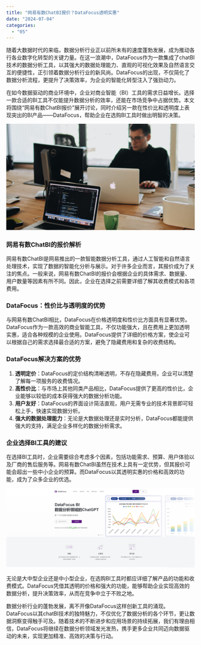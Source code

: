```yaml
---
title: "网易有数ChatBI报价？DataFocus透明实惠"
date: "2024-07-04"
categories: 
  - "05"
---
```


随着大数据时代的来临，数据分析行业正以前所未有的速度蓬勃发展，成为推动各行各业数字化转型的关键力量。在这一浪潮中，DataFocus作为一款集成了chatBI技术的数据分析工具，以其强大的数据处理能力、直观的可视化效果及自然语言交互的便捷性，正引领着数据分析行业的新风尚。DataFocus的出现，不仅简化了数据分析流程，更提升了决策效率，为企业的智能化转型注入了强劲动力。

在如今数据驱动的商业环境中，企业对商业智能（BI）工具的需求日益增长。选择一款合适的BI工具不仅能提升数据分析的效率，还能在市场竞争中占据优势。本文将围绕“网易有数ChatBI报价”展开讨论，同时介绍另一款在性价比和透明度上表现突出的BI产品——DataFocus，帮助企业在选购BI工具时做出明智的决策。

![](images/1690449111-pexels-djordje-petrovic-2102416-scaled.jpg)

### 网易有数ChatBI的报价解析

网易有数ChatBI是网易推出的一款智能数据分析工具，通过人工智能和自然语言处理技术，实现了数据的智能化分析与展示。对于许多企业而言，其报价成为了关注的焦点。一般来说，网易有数ChatBI的报价会根据企业的具体需求、数据量、用户数量等因素有所不同。因此，企业在选择之前需要详细了解其收费模式和各项费用。

### DataFocus：性价比与透明度的优势

与网易有数ChatBI相比，DataFocus在价格透明度和性价比方面具有显著优势。DataFocus作为一款高效的商业智能工具，不仅功能强大，且在费用上更加透明实惠，适合各种规模的企业使用。DataFocus提供了详细的价格方案，使企业可以根据自己的需求选择最合适的方案，避免了隐藏费用和复杂的收费结构。

### DataFocus解决方案的优势

1. **透明定价**：DataFocus的定价结构清晰透明，不存在隐藏费用，企业可以清楚了解每一项服务的收费情况。
2. **高性价比**：与市场上其他同类产品相比，DataFocus提供了更高的性价比，企业能够以较低的成本获得强大的数据分析功能。
3. **用户友好**：DataFocus的界面设计简洁直观，用户无需专业的技术背景即可轻松上手，快速实现数据分析。
4. **强大的数据处理能力**：无论是大数据处理还是实时分析，DataFocus都能提供强大的支持，满足企业多样化的数据分析需求。

### 企业选择BI工具的建议

在选择BI工具时，企业需要综合考虑多个因素，包括功能需求、预算、用户体验以及厂商的售后服务等。网易有数ChatBI虽然在技术上具有一定优势，但其报价可能会超出一些中小企业的预算。而DataFocus以其透明实惠的价格和高效的功能，成为了众多企业的优选。

![](images/1685086845-微信截图_20230526103410.png)

无论是大中型企业还是中小型企业，在选购BI工具时都应详细了解产品的功能和收费模式。DataFocus凭借其透明的价格和强大的功能，能够帮助企业实现高效的数据分析，提升决策效率，从而在竞争中立于不败之地。

数据分析行业的蓬勃发展，离不开像DataFocus这样创新工具的涌现。DataFocus以其chatBI技术的独特魅力，不仅优化了数据分析的各个环节，更让数据洞察变得触手可及。随着技术的不断进步和应用场景的持续拓展，我们有理由相信，DataFocus将继续在数据分析领域发光发热，携手更多企业共同迈向数据驱动的未来，实现更加精准、高效的决策与行动。

